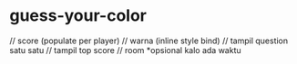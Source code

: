 # guess-your-color

// score (populate per player)
// warna (inline style bind)
// tampil question satu satu
// tampil top score
// room \*opsional kalo ada waktu

